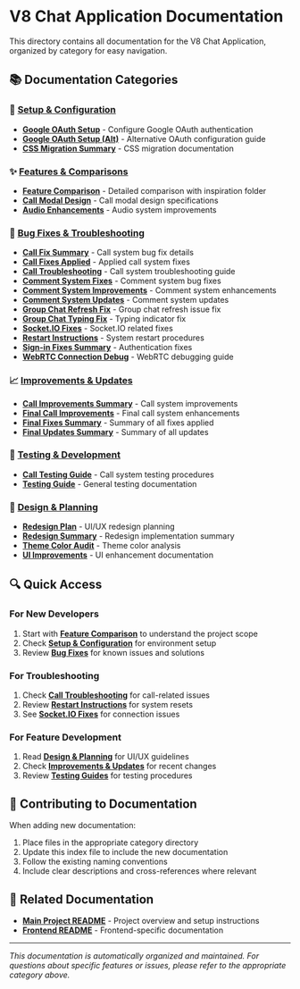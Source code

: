 # V8 Chat Application Documentation

This directory contains all documentation for the V8 Chat Application, organized by category for easy navigation.

## 📚 Documentation Categories

### 🚀 [Setup & Configuration](./setup/)
- **[Google OAuth Setup](./setup/GOOGLE_CLIENT_SETUP.md)** - Configure Google OAuth authentication
- **[Google OAuth Setup (Alt)](./setup/GOOGLE_OAUTH_SETUP.md)** - Alternative OAuth configuration guide
- **[CSS Migration Summary](./setup/CSS_MIGRATION_SUMMARY.md)** - CSS migration documentation

### ✨ [Features & Comparisons](./features/)
- **[Feature Comparison](./features/FEATURE_COMPARISON.md)** - Detailed comparison with inspiration folder
- **[Call Modal Design](./features/CALL_MODAL_DESIGN.md)** - Call modal design specifications
- **[Audio Enhancements](./features/AUDIO_ENHANCEMENTS.md)** - Audio system improvements

### 🔧 [Bug Fixes & Troubleshooting](./fixes/)
- **[Call Fix Summary](./fixes/CALL_FIX_SUMMARY.md)** - Call system bug fix details
- **[Call Fixes Applied](./fixes/CALL_FIXES_APPLIED.md)** - Applied call system fixes
- **[Call Troubleshooting](./fixes/CALL_TROUBLESHOOTING.md)** - Call system troubleshooting guide
- **[Comment System Fixes](./fixes/COMMENT_SYSTEM_FIXES_V3.md)** - Comment system bug fixes
- **[Comment System Improvements](./fixes/COMMENT_SYSTEM_IMPROVEMENTS.md)** - Comment system enhancements
- **[Comment System Updates](./fixes/COMMENT_SYSTEM_UPDATE_V2.md)** - Comment system updates
- **[Group Chat Refresh Fix](./fixes/GROUP_CHAT_REFRESH_FIX.md)** - Group chat refresh issue fix
- **[Group Chat Typing Fix](./fixes/GROUP_CHAT_TYPING_FIX_COMPLETE.md)** - Typing indicator fix
- **[Socket.IO Fixes](./fixes/SOCKET_IO_FIXES.md)** - Socket.IO related fixes
- **[Restart Instructions](./fixes/RESTART_INSTRUCTIONS.md)** - System restart procedures
- **[Sign-in Fixes Summary](./fixes/SIGNIN_FIXES_SUMMARY.md)** - Authentication fixes
- **[WebRTC Connection Debug](./fixes/WEBRTC_CONNECTION_DEBUG.md)** - WebRTC debugging guide

### 📈 [Improvements & Updates](./improvements/)
- **[Call Improvements Summary](./improvements/CALL_IMPROVEMENTS_SUMMARY.md)** - Call system improvements
- **[Final Call Improvements](./improvements/FINAL_CALL_IMPROVEMENTS.md)** - Final call system enhancements
- **[Final Fixes Summary](./improvements/FINAL_FIXES_SUMMARY.md)** - Summary of all fixes applied
- **[Final Updates Summary](./improvements/FINAL_UPDATES_SUMMARY.md)** - Summary of all updates

### 🧪 [Testing & Development](./testing/)
- **[Call Testing Guide](./testing/CALL_TESTING_GUIDE.md)** - Call system testing procedures
- **[Testing Guide](./testing/TESTING_GUIDE.md)** - General testing documentation

### 🎨 [Design & Planning](./design/)
- **[Redesign Plan](./design/REDESIGN_PLAN.md)** - UI/UX redesign planning
- **[Redesign Summary](./design/REDESIGN_SUMMARY.md)** - Redesign implementation summary
- **[Theme Color Audit](./design/THEME_COLOR_AUDIT.md)** - Theme color analysis
- **[UI Improvements](./design/UI_IMPROVEMENTS_V4.md)** - UI enhancement documentation

## 🔍 Quick Access

### For New Developers
1. Start with **[Feature Comparison](./features/FEATURE_COMPARISON.md)** to understand the project scope
2. Check **[Setup & Configuration](./setup/)** for environment setup
3. Review **[Bug Fixes](./fixes/)** for known issues and solutions

### For Troubleshooting
1. Check **[Call Troubleshooting](./fixes/CALL_TROUBLESHOOTING.md)** for call-related issues
2. Review **[Restart Instructions](./fixes/RESTART_INSTRUCTIONS.md)** for system resets
3. See **[Socket.IO Fixes](./fixes/SOCKET_IO_FIXES.md)** for connection issues

### For Feature Development
1. Read **[Design & Planning](./design/)** for UI/UX guidelines
2. Check **[Improvements & Updates](./improvements/)** for recent changes
3. Review **[Testing Guides](./testing/)** for testing procedures

## 📝 Contributing to Documentation

When adding new documentation:
1. Place files in the appropriate category directory
2. Update this index file to include the new documentation
3. Follow the existing naming conventions
4. Include clear descriptions and cross-references where relevant

## 🔗 Related Documentation

- **[Main Project README](../README.MD)** - Project overview and setup instructions
- **[Frontend README](../frontend/README.md)** - Frontend-specific documentation

---

*This documentation is automatically organized and maintained. For questions about specific features or issues, please refer to the appropriate category above.*